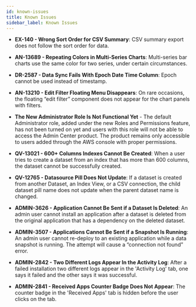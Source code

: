 ```yaml
---
id: known-issues
title: Known Issues
sidebar_label: Known Issues
---
```

<div style={{textAlign: "justify"}}>


* **EX-140 - Wrong Sort Order for CSV Summary**: CSV summary export does not follow the sort order for data.

* **AN-13689 - Repeating Colors in Multi-Series Charts**: Multi-series bar charts use the same color for two series, under certain circumstances.
 
* **DR-2587 - Data Sync Fails With Epoch Date Time Column**: Epoch cannot be used instead of timestamp.

* **AN-13210 - Edit Filter Floating Menu Disappears**: On rare occasions, the floating “edit filter” component does not appear for the chart panels with filters.

* **The New Administrator Role Is Not Functional Yet** - The default Administrator role, added under the new Roles and Permissions feature, has not been turned on yet and users with this role will not be able to access the Admin Center product. The product remains only accessible to users added through the AWS console with proper permissions.

* **QV-13021 - 600+ Columns Indexes Cannot Be Created**: When a user tries to create a dataset from an index that has more than 600 columns, the dataset cannot be successfully created.

* **QV-12765 - Datasource Pill Does Not Update**: If a dataset is created from another Dataset, an Index View, or a CSV connection, the child dataset pill name does not update when the parent dataset name is changed. 

* **ADMIN-3626 - Application Cannot Be Sent if a Dataset Is Deleted**: An admin user cannot install an application after a dataset is deleted from the original application that has a dependency on the deleted dataset.

* **ADMIN-3507 - Applications Cannot Be Sent if a Snapshot Is Running**: An admin user cannot re-deploy to an existing application while a data snapshot is running. The attempt will cause a “connection not found” error.

* **ADMIN-2842 - Two Different Logs Appear In the Activity Log**: After a failed installation two different logs appear in the 'Activity Log' tab, one says it failed and the other says it was successful. 

* **ADMIN-2841 - Received Apps Counter Badge Does Not Appear**: The counter badge in the 'Received Apps' tab is hidden before the user clicks on the tab.
 
</div>
